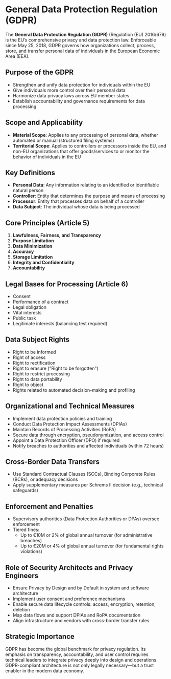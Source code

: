# General Data Protection Regulation (GDPR)

The **General Data Protection Regulation (GDPR)** (Regulation (EU) 2016/679) is the EU’s comprehensive privacy and data protection law. Enforceable since May 25, 2018, GDPR governs how organizations collect, process, store, and transfer personal data of individuals in the European Economic Area (EEA).

## Purpose of the GDPR

- Strengthen and unify data protection for individuals within the EU
- Give individuals more control over their personal data
- Harmonize data privacy laws across EU member states
- Establish accountability and governance requirements for data processing

## Scope and Applicability

- **Material Scope**: Applies to any processing of personal data, whether automated or manual (structured filing systems)
- **Territorial Scope**: Applies to controllers or processors inside the EU, and non-EU organizations that offer goods/services to or monitor the behavior of individuals in the EU

## Key Definitions

- **Personal Data**: Any information relating to an identified or identifiable natural person
- **Controller**: Entity that determines the purpose and means of processing
- **Processor**: Entity that processes data on behalf of a controller
- **Data Subject**: The individual whose data is being processed

## Core Principles (Article 5)

1. **Lawfulness, Fairness, and Transparency**
2. **Purpose Limitation**
3. **Data Minimization**
4. **Accuracy**
5. **Storage Limitation**
6. **Integrity and Confidentiality**
7. **Accountability**

## Legal Bases for Processing (Article 6)

- Consent
- Performance of a contract
- Legal obligation
- Vital interests
- Public task
- Legitimate interests (balancing test required)

## Data Subject Rights

- Right to be informed
- Right of access
- Right to rectification
- Right to erasure ("Right to be forgotten")
- Right to restrict processing
- Right to data portability
- Right to object
- Rights related to automated decision-making and profiling

## Organizational and Technical Measures

- Implement data protection policies and training
- Conduct Data Protection Impact Assessments (DPIAs)
- Maintain Records of Processing Activities (RoPA)
- Secure data through encryption, pseudonymization, and access control
- Appoint a Data Protection Officer (DPO) if required
- Notify breaches to authorities and affected individuals (within 72 hours)

## Cross-Border Data Transfers

- Use Standard Contractual Clauses (SCCs), Binding Corporate Rules (BCRs), or adequacy decisions
- Apply supplementary measures per Schrems II decision (e.g., technical safeguards)

## Enforcement and Penalties

- Supervisory authorities (Data Protection Authorities or DPAs) oversee enforcement
- Tiered fines:
  - Up to €10M or 2% of global annual turnover (for administrative breaches)
  - Up to €20M or 4% of global annual turnover (for fundamental rights violations)

## Role of Security Architects and Privacy Engineers

- Ensure Privacy by Design and by Default in system and software architecture
- Implement user consent and preference mechanisms
- Enable secure data lifecycle controls: access, encryption, retention, deletion
- Map data flows and support DPIAs and RoPA documentation
- Align infrastructure and vendors with cross-border transfer rules

## Strategic Importance

GDPR has become the global benchmark for privacy regulation. Its emphasis on transparency, accountability, and user control requires technical leaders to integrate privacy deeply into design and operations. GDPR-compliant architecture is not only legally necessary—but a trust enabler in the modern data economy.

